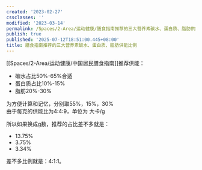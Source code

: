 ```yaml
---
created: '2023-02-27'
cssclasses: ''
modified: '2023-03-14'
permalink: /Spaces/2-Area/运动健康/膳食指南推荐的三大营养素碳水、蛋白质、脂肪供能比例.md
publish: true
published: '2025-07-12T18:51:00.445+08:00'
title: 膳食指南推荐的三大营养素碳水、蛋白质、脂肪供能比例
---
```

[[Spaces/2-Area/运动健康/中国居民膳食指南]]推荐供能：

- 碳水占比50%-65%合适
- 蛋白质占比10%-15%
- 脂肪20%-30%

为方便计算和记忆，分别取55%，15%，30%  
由于每克的供能比为4:4:9，单位为 大卡/g

所以如果换成g数，推荐的占比差不多就是：

- 13.75%
- 3.75%
- 3.34%

差不多比例就是：4:1:1。